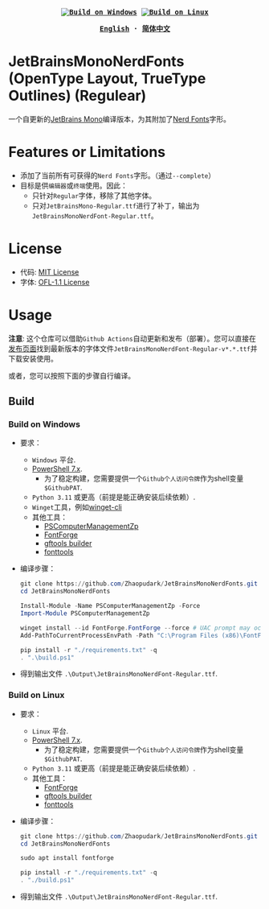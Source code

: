 

<div align="center">
<strong>
<samp>

[![Build on Windows](https://github.com/Zhaopudark/JetBrainsMonoNerdFonts/actions/workflows/build_on_windows.yaml/badge.svg)](https://github.com/Zhaopudark/JetBrainsMonoNerdFonts/actions)
[![Build on Linux](https://github.com/Zhaopudark/JetBrainsMonoNerdFonts/actions/workflows/build_on_linux.yaml/badge.svg)](https://github.com/Zhaopudark/JetBrainsMonoNerdFonts/actions)

[English](README.md) · [简体中文](README.ZH-CN.md)

</samp>
</strong>
</div>

# JetBrainsMonoNerdFonts (OpenType Layout, TrueType Outlines) (Regulear)

一个自更新的[JetBrains Mono](https://github.com/JetBrains/JetBrainsMono)编译版本，为其附加了[Nerd Fonts](https://github.com/ryanoasis/nerd-fonts)字形。

# Features or Limitations

- 添加了当前所有可获得的`Nerd Fonts`字形。（通过`--complete`）
- 目标是供`编辑器`或`终端`使用。因此：
  - 只针对`Regular`字体，移除了其他字体。
  - 只对`JetBrainsMono-Regular.ttf`进行了补丁，输出为`JetBrainsMonoNerdFont-Regular.ttf`。

# License

- 代码: [MIT License](https://github.com/ryanoasis/nerd-fonts/blob/master/LICENSE)
- 字体: [OFL-1.1 License](https://github.com/JetBrains/JetBrainsMono/blob/master/OFL.txt)

# Usage

**注意**: 这个仓库可以借助`Github Actions`自动更新和发布（部署）。您可以直接在[发布页面](https://github.com/Zhaopudark/JetBrainsMonoNerdFonts/releases)找到最新版本的字体文件`JetBrainsMonoNerdFont-Regular-v*.*.ttf`并下载安装使用。

或者，您可以按照下面的步骤自行编译。

## Build

### Build on Windows
- 要求：
    - `Windows` 平台.
    - [PowerShell 7.x](https://github.com/PowerShell/PowerShell).
      - 为了稳定构建，您需要提供一个`Github个人访问令牌`作为shell变量`$GithubPAT`.
    - `Python 3.11` 或更高（前提是能正确安装后续依赖）.
    - `Winget`工具，例如[winget-cli](https://github.com/microsoft/winget-cli)
    - 其他工具：
      - [PSComputerManagementZp](https://www.powershellgallery.com/packages/PSComputerManagementZp)
      - [FontForge](https://fontforge.org/en-US/downloads/)
      - [gftools builder](https://googlefonts.github.io/gf-guide/build.html)
      - [fonttools](https://fonttools.readthedocs.io/en/latest/)
      
- 编译步骤：
    
  ```powershell
  git clone https://github.com/Zhaopudark/JetBrainsMonoNerdFonts.git
  cd JetBrainsMonoNerdFonts
  
  Install-Module -Name PSComputerManagementZp -Force
  Import-Module PSComputerManagementZp
  
  winget install --id FontForge.FontForge --force # UAC prompt may occur
  Add-PathToCurrentProcessEnvPath -Path "C:\Program Files (x86)\FontForgeBuilds\bin"

  pip install -r "./requirements.txt" -q
  . ".\build.ps1"
  ```
- 得到输出文件 `.\Output\JetBrainsMonoNerdFont-Regular.ttf`.

### Build on Linux

- 要求：
  - `Linux` 平台.
  - [PowerShell 7.x](https://github.com/PowerShell/PowerShell).
    - 为了稳定构建，您需要提供一个`Github个人访问令牌`作为shell变量`$GithubPAT`.
  - `Python 3.11` 或更高（前提是能正确安装后续依赖）.
  - 其他工具：
    - [FontForge](https://fontforge.org/en-US/downloads/)
    - [gftools builder](https://googlefonts.github.io/gf-guide/build.html)
    - [fonttools](https://fonttools.readthedocs.io/en/latest/)

- 编译步骤：
  
  ```powershell
  git clone https://github.com/Zhaopudark/JetBrainsMonoNerdFonts.git
  cd JetBrainsMonoNerdFonts
  
  sudo apt install fontforge
  
  pip install -r "./requirements.txt" -q
  . "./build.ps1"
  ```
  
- 得到输出文件 `.\Output\JetBrainsMonoNerdFont-Regular.ttf`.

